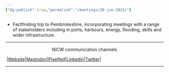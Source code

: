```yaml
---
{"dg-publish":true,"permalink":"/meetings/28-jun-2023/"}
---
```


- Factfinding trip to Pembrokeshire, incorporating meetings with a range of stakeholders including in ports, harbours, energy, flooding, skills and wider infrastructure.
***
<p style="text-align: center;">NICW communication channels</p>

󠁧 |[Website](https://nationalinfrastructurecommission.wales)|[Mastodon](https://toot.wales/@NICW)|[Pixelfed](https://pix.toot.wales/NICW)|[Linkedin](https://www.linkedin.com/company/26268509/)|[Twitter](https://twitter.com/InfraCommCymru)|
***
